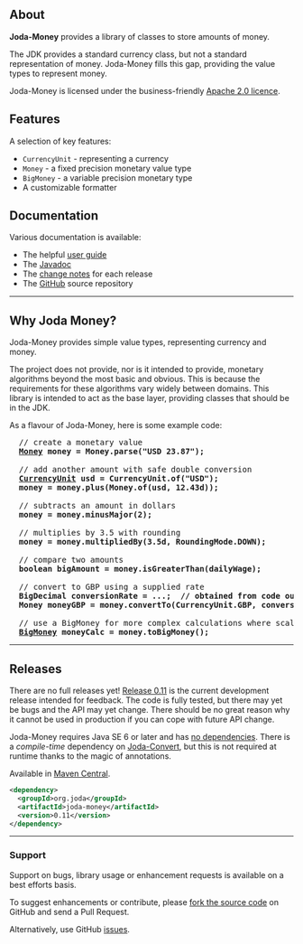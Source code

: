 ## <i></i> About

**Joda-Money** provides a library of classes to store amounts of money.

The JDK provides a standard currency class, but not a standard representation of money.
Joda-Money fills this gap, providing the value types to represent money.

Joda-Money is licensed under the business-friendly [Apache 2.0 licence](license.html).


## <i></i> Features

A selection of key features:

* `CurrencyUnit` - representing a currency
* `Money` - a fixed precision monetary value type
* `BigMoney` - a variable precision monetary type
* A customizable formatter


## <i></i> Documentation

Various documentation is available:

* The helpful [user guide](userguide.html)
* The [Javadoc](apidocs/index.html)
* The [change notes](changes-report.html) for each release
* The [GitHub](https://github.com/JodaOrg/joda-money) source repository


---

## <i></i> Why Joda Money?

Joda-Money provides simple value types, representing currency and money.

The project does not provide, nor is it intended to provide, monetary algorithms beyond the most basic and obvious.
This is because the requirements for these algorithms vary widely between domains.
This library is intended to act as the base layer, providing classes that should be in the JDK.

As a flavour of Joda-Money, here is some example code:

<pre>
  // create a monetary value
  <b><a href="apidocs/org/joda/money/Money.html">Money</a> money = Money.parse("USD 23.87");</b>
  
  // add another amount with safe double conversion
  <b><a href="apidocs/org/joda/money/CurrencyUnit.html">CurrencyUnit</a> usd = CurrencyUnit.of("USD");</b>
  <b>money = money.plus(Money.of(usd, 12.43d));</b>
  
  // subtracts an amount in dollars
  <b>money = money.minusMajor(2);</b>
  
  // multiplies by 3.5 with rounding
  <b>money = money.multipliedBy(3.5d, RoundingMode.DOWN);</b>
  
  // compare two amounts
  <b>boolean bigAmount = money.isGreaterThan(dailyWage);</b>
  
  // convert to GBP using a supplied rate
  <b>BigDecimal conversionRate = ...;  // obtained from code outside Joda-Money</b>
  <b>Money moneyGBP = money.convertTo(CurrencyUnit.GBP, conversionRate);</b>
  
  // use a BigMoney for more complex calculations where scale matters
  <b><a href="apidocs/org/joda/money/BigMoney.html">BigMoney</a> moneyCalc = money.toBigMoney();</b>
</pre>


---

## <i></i> Releases

There are no full releases yet!
[Release 0.11](download.html) is the current development release intended for feedback.
The code is fully tested, but there may yet be bugs and the API may yet change.
There should be no great reason why it cannot be used in production if you can cope with future API change.

Joda-Money requires Java SE 6 or later and has [no dependencies](dependencies.html).
There is a *compile-time* dependency on [Joda-Convert](http://www.joda.org/joda-convert/),
but this is not required at runtime thanks to the magic of annotations.

Available in [Maven Central](http://search.maven.org/#artifactdetails%7Corg.joda%7Cjoda-money%7C0.11%7Cjar).

```xml
<dependency>
  <groupId>org.joda</groupId>
  <artifactId>joda-money</artifactId>
  <version>0.11</version>
</dependency>
```

---

### Support

Support on bugs, library usage or enhancement requests is available on a best efforts basis.

To suggest enhancements or contribute, please [fork the source code](https://github.com/JodaOrg/joda-money)
on GitHub and send a Pull Request.

Alternatively, use GitHub [issues](https://github.com/JodaOrg/joda-money/issues).
